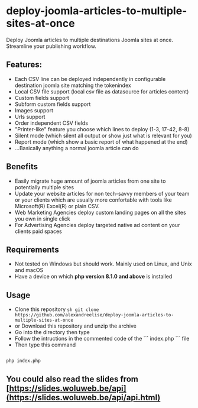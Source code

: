 # deploy-joomla-articles-to-multiple-sites-at-once
Deploy Joomla articles to multiple destinations Joomla sites at once. Streamline your publishing workflow.

## Features:
- Each CSV line can be deployed independently in configurable destination joomla site matching the tokenindex
- Local CSV file support (local csv file as datasource for articles content)
- Custom fields support
- Subform custom fields support
- Images support
- Urls support
- Order independent CSV fields
- "Printer-like" feature you choose which lines to deploy (1-3, 17-42, 8-8)
- Silent mode (which silent all output or show just what is relevant for you)
- Report mode (which show a basic report of what happened at the end)
- ...Basically anything a normal joomla article can do

## Benefits
 - Easily migrate huge amount of joomla articles from one site to potentially multiple sites
 - Update your website articles for non tech-savvy members of your team or your clients which are usually more confortable with tools like Microsoft(R) Excel(R) or plain CSV.
 - Web Marketing Agencies deploy custom landing pages on all the sites you own in single click
 - For Advertising Agencies deploy targeted native ad content on your clients paid spaces

## Requirements
 - Not tested on Windows but should work. Mainly used on Linux, and Unix and macOS
 - Have a device on which **php version 8.1.0 and above** is installed 

## Usage
 - Clone this repository ```sh git clone https://github.com/alexandreelise/deploy-joomla-articles-to-multiple-sites-at-once ```
 - or Download this repository and unzip the archive
 - Go into the directory then type
 - Follow the intructions in the commented code of the ``̀` index.php  ``` file
 - Then type this command
 
```sh

php index.php

```

## You could also read the slides from [https://slides.woluweb.be/api](https://slides.woluweb.be/api/api.html)

